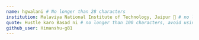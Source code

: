 ```yaml
---
name: hgwalani # No longer than 28 characters
institution: Malaviya National Institute of Technology, Jaipur 🚩 # no longer than 58 characters
quote: Hustle karo Basad ni # no longer than 100 characters, avoid using quotes(") to guarantee the format remains the same.
github_user: Himanshu-g81
---
```

